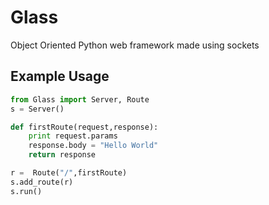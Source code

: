 # Glass
Object Oriented Python web framework made using sockets

## Example Usage
```python
from Glass import Server, Route
s = Server()

def firstRoute(request,response):
    print request.params
    response.body = "Hello World"
    return response

r =  Route("/",firstRoute)
s.add_route(r)
s.run()
```

